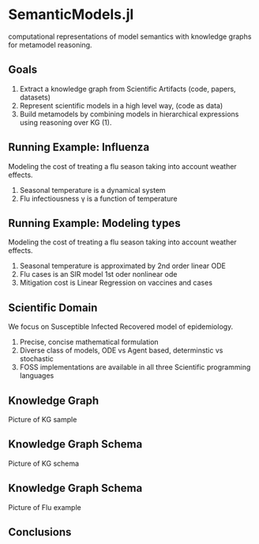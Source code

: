 # SemanticModels.jl

computational representations of model semantics with knowledge graphs for
metamodel reasoning.

## Goals

1. Extract a knowledge graph from Scientific Artifacts (code, papers, datasets)
2. Represent scientific models in a high level way, (code as data)
3. Build metamodels by combining models in hierarchical expressions using reasoning over KG (1).

## Running Example: Influenza

Modeling the cost of treating a flu season taking into account weather effects.

1. Seasonal temperature is a dynamical system
2. Flu infectiousness γ is a function of temperature

## Running Example: Modeling types

Modeling the cost of treating a flu season taking into account weather effects.

1. Seasonal temperature is approximated by 2nd order linear ODE
2. Flu cases is an SIR model 1st oder nonlinear ode
3. Mitigation cost is Linear Regression on vaccines and cases

## Scientific Domain

We focus on Susceptible Infected Recovered model of epidemiology.

1. Precise, concise mathematical formulation
2. Diverse class of models, ODE vs Agent based, determinstic vs stochastic
3. FOSS implementations are available in all three Scientific programming languages

## Knowledge Graph

Picture of KG sample

## Knowledge Graph Schema

Picture of KG schema

## Knowledge Graph Schema

Picture of Flu example

## Conclusions
